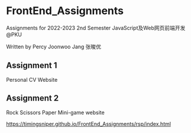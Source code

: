 # FrontEnd_Assignments
Assignments for 2022-2023 2nd Semester JavaScript及Web网页前端开发@PKU 

Written by Percy Joonwoo Jang 张晙优

## Assignment 1
Personal CV Website

## Assignment 2
Rock Scissors Paper Mini-game website

https://timingsniper.github.io/FrontEnd_Assignments/rsp/index.html

